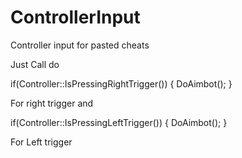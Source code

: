 # ControllerInput
Controller input for pasted cheats

Just Call do

if(Controller::IsPressingRightTrigger())
{
  DoAimbot();
}

For right trigger and

if(Controller::IsPressingLeftTrigger())
{
  DoAimbot();
}

For Left trigger
